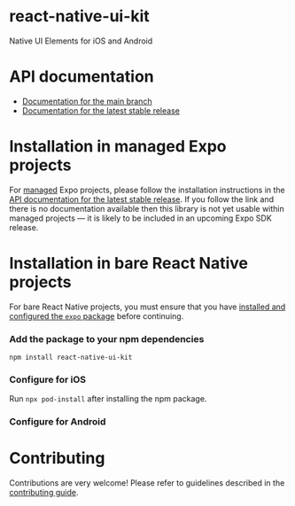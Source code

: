 # react-native-ui-kit

Native UI Elements for iOS and Android

# API documentation

- [Documentation for the main branch](https://github.com/expo/expo/blob/main/docs/pages/versions/unversioned/sdk/react-native-ui-kit.md)
- [Documentation for the latest stable release](https://docs.expo.dev/versions/latest/sdk/react-native-ui-kit/)

# Installation in managed Expo projects

For [managed](https://docs.expo.dev/archive/managed-vs-bare/) Expo projects, please follow the installation instructions in the [API documentation for the latest stable release](#api-documentation). If you follow the link and there is no documentation available then this library is not yet usable within managed projects &mdash; it is likely to be included in an upcoming Expo SDK release.

# Installation in bare React Native projects

For bare React Native projects, you must ensure that you have [installed and configured the `expo` package](https://docs.expo.dev/bare/installing-expo-modules/) before continuing.

### Add the package to your npm dependencies

```
npm install react-native-ui-kit
```

### Configure for iOS

Run `npx pod-install` after installing the npm package.


### Configure for Android



# Contributing

Contributions are very welcome! Please refer to guidelines described in the [contributing guide]( https://github.com/expo/expo#contributing).
